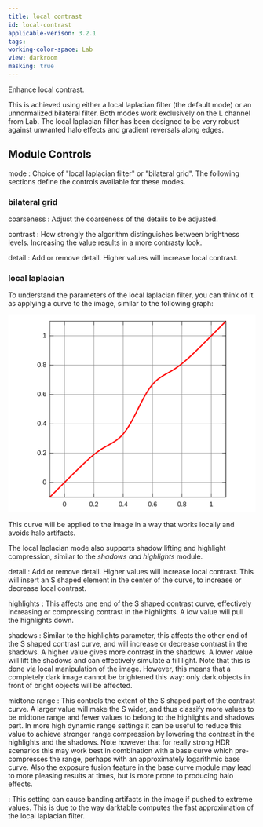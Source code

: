 ```yaml
---
title: local contrast
id: local-contrast
applicable-verison: 3.2.1
tags: 
working-color-space: Lab
view: darkroom
masking: true
---
```

Enhance local contrast. 

This is achieved using either a local laplacian filter (the default mode) or an unnormalized bilateral filter. Both modes work exclusively on the L channel from Lab. The local laplacian filter has been designed to be very robust against unwanted halo effects and gradient reversals along edges.

## Module Controls

mode
: Choice of "local laplacian filter" or "bilateral grid". The following sections define the controls available for these modes. 

### bilateral grid

coarseness
: Adjust the coarseness of the details to be adjusted. 

contrast
: How strongly the algorithm distinguishes between brightness levels. Increasing the value results in a more contrasty look.

detail
: Add or remove detail. Higher values will increase local contrast.

### local laplacian

To understand the parameters of the local laplacian filter, you can think of it as applying a curve to the image, similar to the following graph:

![local laplacian curve](local-contrast/local-laplacian-curve.png)

This curve will be applied to the image in a way that works locally and avoids halo artifacts.

The local laplacian mode also supports shadow lifting and highlight compression, similar to the _shadows and highlights_ module.

detail
: Add or remove detail. Higher values will increase local contrast. This will insert an S shaped element in the center of the curve, to increase or decrease local contrast.

highlights
: This affects one end of the S shaped contrast curve, effectively increasing or compressing contrast in the highlights. A low value will pull the highlights down.

shadows
: Similar to the highlights parameter, this affects the other end of the S shaped contrast curve, and will increase or decrease contrast in the shadows. A higher value gives more contrast in the shadows. A lower value will lift the shadows and can effectively simulate a fill light. Note that this is done via local manipulation of the image. However, this means that a completely dark image cannot be brightened this way: only dark objects in front of bright objects will be affected.

midtone range
: This controls the extent of the S shaped part of the contrast curve. A larger value will make the S wider, and thus classify more values to be midtone range and fewer values to belong to the highlights and shadows part. In more high dynamic range settings it can be useful to reduce this value to achieve stronger range compression by lowering the contrast in the highlights and the shadows. Note however that for really strong HDR scenarios this may work best in combination with a base curve which pre-compresses the range, perhaps with an approximately logarithmic base curve. Also the exposure fusion feature in the base curve module may lead to more pleasing results at times, but is more prone to producing halo effects.

: This setting can cause banding artifacts in the image if pushed to extreme values. This is due to the way darktable computes the fast approximation of the local laplacian filter.
